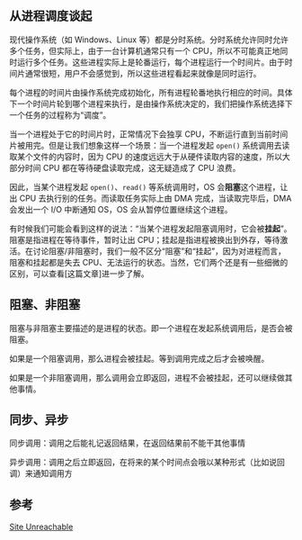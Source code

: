 
## 从进程调度谈起

现代操作系统（如 Windows、Linux 等）都是分时系统。分时系统允许同时允许多个任务，但实际上，由于一台计算机通常只有一个 CPU，所以不可能真正地同时运行多个任务。这些进程实际上是轮番运行，每个进程运行一个时间片。由于时间片通常很短，用户不会感觉到，所以这些进程看起来就像是同时运行。

每个进程的时间片由操作系统完成初始化，所有进程轮番地执行相应的时间。具体下一个时间片轮到哪个进程来执行，是由操作系统决定的，我们把操作系统选择下一个任务的过程称为“调度”。

当一个进程处于它的时间片时，正常情况下会独享 CPU，不断运行直到当前时间片被用完。但是让我们想象这样一个场景：当一个进程发起 `open()` 系统调用去读取某个文件的内容时，因为 CPU 的速度远远大于从硬件读取内容的速度，所以大部分时间 CPU 都在等待硬盘读取完成，这无疑造成了 CPU 浪费。

因此，当某个进程发起 `open()`、`read()` 等系统调用时，OS 会**阻塞**这个进程，让出 CPU 去执行别的任务。而读取任务实际上由 DMA 完成，当读取完毕后，DMA 会发出一个 I/O 中断通知 OS，OS 会从暂停位置继续这个进程。

有时候我们可能会看到这样的说法：“当某个进程发起阻塞调用时，它会被**挂起**”。阻塞是指进程在等待事件，暂时让出 CPU；挂起是指进程被换出到外存，等待激活。在讨论阻塞/非阻塞时，我们一般不区分“阻塞”和“挂起”，因为对进程而言，阻塞和挂起都是失去 CPU、无法运行的状态。当然，它们两个还是有一些细微的区别，可以查看[这篇文章]进一步了解。
## 阻塞、非阻塞

阻塞与非阻塞主要描述的是进程的状态。即一个进程在发起系统调用后，是否会被阻塞。

如果是一个阻塞调用，那么进程会被挂起。等到调用完成之后才会被唤醒。

如果是一个非阻塞调用，那么调用会立即返回，进程不会被挂起，还可以继续做其他事情。

## 同步、异步

同步调用：调用之后能礼记返回结果，在返回结果前不能干其他事情

异步调用：调用之后立即返回，在将来的某个时间点会哦以某种形式（比如说回调）来通知调用方


## 参考

[Site Unreachable](https://blog.csdn.net/qq_40837310/article/details/106108254)
